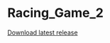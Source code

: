 # Racing_Game_2

[Download latest release](https://github.com/asmoly/Racing_Game/releases/latest/download/racing_game.zip)

